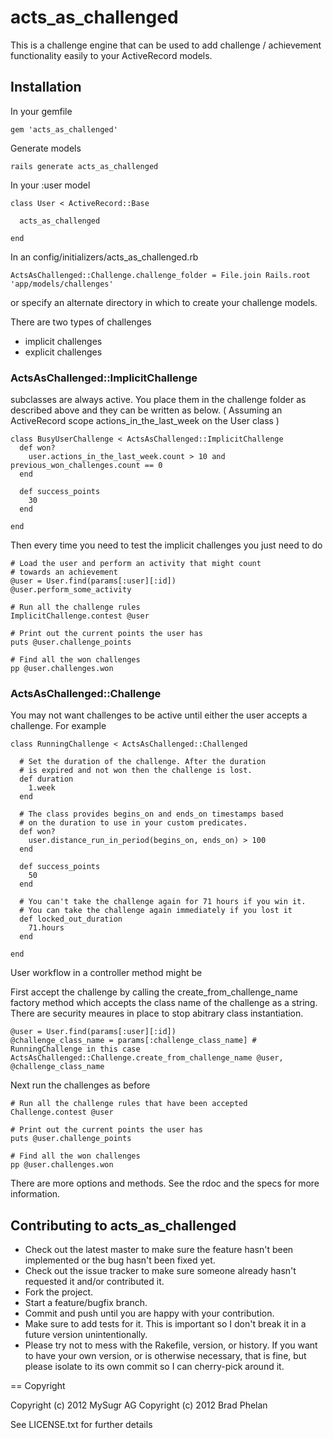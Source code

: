 # acts_as_challenged

This is a challenge engine that can be used to add challenge / achievement functionality
easily to your ActiveRecord models.

## Installation

In your gemfile

    gem 'acts_as_challenged'
    
Generate models

    rails generate acts_as_challenged

In your :user model

    class User < ActiveRecord::Base
      
      acts_as_challenged

    end

In an config/initializers/acts_as_challenged.rb

    ActsAsChallenged::Challenge.challenge_folder = File.join Rails.root 'app/models/challenges'

or specify an alternate directory in which to create your challenge models. 

There are two types of challenges

  * implicit challenges
  * explicit challenges

### ActsAsChallenged::ImplicitChallenge

subclasses are always active. You place them in the challenge folder as described above and they can
be written as below. ( Assuming an ActiveRecord scope actions_in_the_last_week on the User class )

    class BusyUserChallenge < ActsAsChallenged::ImplicitChallenge
      def won?
        user.actions_in_the_last_week.count > 10 and previous_won_challenges.count == 0
      end

      def success_points
        30
      end
      
    end

Then every time you need to test the implicit challenges you just need to do

    # Load the user and perform an activity that might count
    # towards an achievement
    @user = User.find(params[:user][:id])
    @user.perform_some_activity

    # Run all the challenge rules
    ImplicitChallenge.contest @user 

    # Print out the current points the user has
    puts @user.challenge_points

    # Find all the won challenges
    pp @user.challenges.won

### ActsAsChallenged::Challenge

You may not want challenges to be active until either the user accepts a challenge. For
example

    class RunningChallenge < ActsAsChallenged::Challenged

      # Set the duration of the challenge. After the duration
      # is expired and not won then the challenge is lost.
      def duration
        1.week
      end

      # The class provides begins_on and ends_on timestamps based
      # on the duration to use in your custom predicates.
      def won?
        user.distance_run_in_period(begins_on, ends_on) > 100
      end

      def success_points
        50
      end

      # You can't take the challenge again for 71 hours if you win it.
      # You can take the challenge again immediately if you lost it
      def locked_out_duration
        71.hours
      end

    end

User workflow in a controller method might be

First accept the challenge by calling the create_from_challenge_name factory method which
accepts the class name of the challenge as a string. There are security meaures in place
to stop abitrary class instantiation.

    @user = User.find(params[:user][:id])
    @challenge_class_name = params[:challenge_class_name] # RunningChallenge in this case
    ActsAsChallenged::Challenge.create_from_challenge_name @user, @challenge_class_name

Next run the challenges as before

    # Run all the challenge rules that have been accepted
    Challenge.contest @user

    # Print out the current points the user has
    puts @user.challenge_points

    # Find all the won challenges
    pp @user.challenges.won
    
There are more options and methods. See the rdoc and the specs for more information.

## Contributing to acts_as_challenged
 
* Check out the latest master to make sure the feature hasn't been implemented or the bug hasn't been fixed yet.
* Check out the issue tracker to make sure someone already hasn't requested it and/or contributed it.
* Fork the project.
* Start a feature/bugfix branch.
* Commit and push until you are happy with your contribution.
* Make sure to add tests for it. This is important so I don't break it in a future version unintentionally.
* Please try not to mess with the Rakefile, version, or history. If you want to have your own version, or is otherwise necessary, that is fine, but please isolate to its own commit so I can cherry-pick around it.

== Copyright

Copyright (c) 2012 MySugr AG
Copyright (c) 2012 Brad Phelan

See LICENSE.txt for further details

